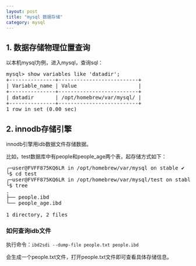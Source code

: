 ```yaml
---
layout: post
title: "mysql 数据存储"
category: mysql 
---
```


## 1. 数据存储物理位置查询
以本机mysql为例，进入mysql，查询sql：
<pre>
mysql> show variables like 'datadir';
+---------------+--------------------------+
| Variable_name | Value                    |
+---------------+--------------------------+
| datadir       | /opt/homebrew/var/mysql/ |
+---------------+--------------------------+
1 row in set (0.00 sec)
</pre>

## 2. innodb存储引擎
innodb引擎用idb数据文件存储数据。

比如，test数据库中有people和people_age两个表，起存储方式如下：
<pre>
╭─user@FVFF875KQ6LR in /opt/homebrew/var/mysql on stable ✔
╰$ cd test
╭─user@FVFF875KQ6LR in /opt/homebrew/var/mysql/test on stable ✔
╰$ tree
.
├── people.ibd
└── people_age.ibd

1 directory, 2 files
</pre>

### 如何查询idb文件
执行命令：`ibd2sdi --dump-file people.txt people.ibd`

会生成一个people.txt文件，打开people.txt文件即可查看具体存储信息。

